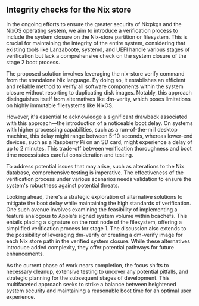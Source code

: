 ## Integrity checks for the Nix store

In the ongoing efforts to ensure the greater security of Nixpkgs and the NixOS operating system, we aim to introduce a verification process to include the system closure on the Nix-store partition or filesystem. This is crucial for maintaining the integrity of the entire system, considering that existing tools like Lanzaboote, systemd, and UEFI handle various stages of verification but lack a comprehensive check on the system closure of the stage 2 boot process.

The proposed solution involves leveraging the nix-store verify command from the standalone Nix language. By doing so, it establishes an efficient and reliable method to verify all software components within the system closure without resorting to duplicating disk images. Notably, this approach distinguishes itself from alternatives like dm-verity, which poses limitations on highly immutable filesystems like NixOS.

However, it's essential to acknowledge a significant drawback associated with this approach—the introduction of a noticeable boot delay. On systems with higher processing capabilities, such as a run-of-the-mill desktop machine, this delay might range between 5-10 seconds, whereas lower-end devices, such as a Raspberry Pi on an SD card, might experience a delay of up to 2 minutes. This trade-off between verification thoroughness and boot time necessitates careful consideration and testing.

To address potential issues that may arise, such as alterations to the Nix database, comprehensive testing is imperative. The effectiveness of the verification process under various scenarios needs validation to ensure the system's robustness against potential threats.

Looking ahead, there's a strategic exploration of alternative solutions to mitigate the boot delay while maintaining the high standards of verification. One such avenue involves examining the feasibility of implementing a feature analogous to Apple's signed system volume within bcachefs. This entails placing a signature on the root node of the filesystem, offering a simplified verification process for stage 1. The discussion also extends to the possibility of leveraging dm-verify or creating a dm-verify image for each Nix store path in the verified system closure. While these alternatives introduce added complexity, they offer potential pathways for future enhancements.

As the current phase of work nears completion, the focus shifts to necessary cleanup, extensive testing to uncover any potential pitfalls, and strategic planning for the subsequent stages of development. This multifaceted approach seeks to strike a balance between heightened system security and maintaining a reasonable boot time for an optimal user experience.
